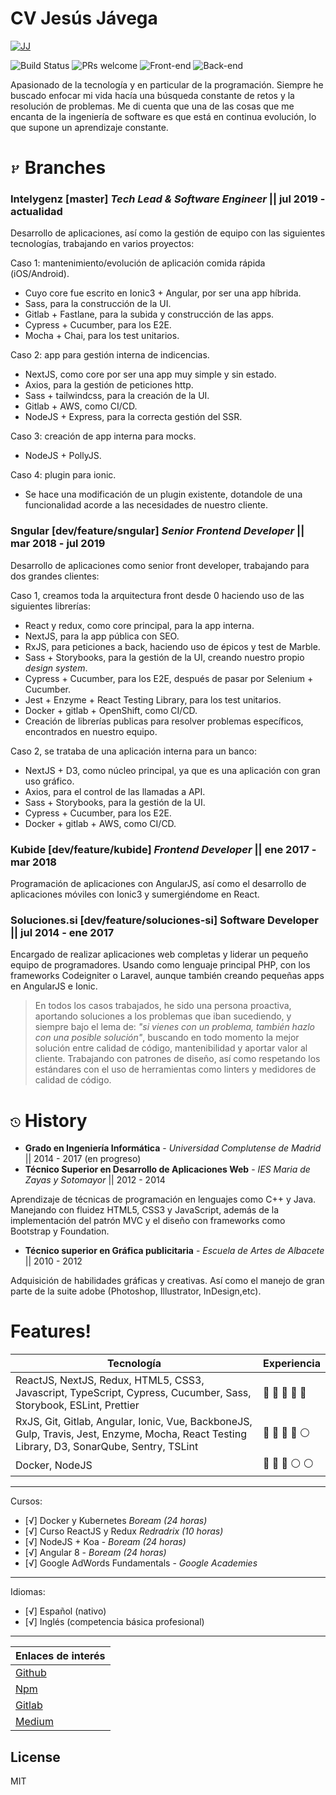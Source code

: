 
# CV Jesús Jávega
[![JJ](https://s.gravatar.com/avatar/ac005d674a207ed5a0b818a64b24a8de?size=150&default=retro)](https://github.com/jeiker26)

![Build Status](https://travis-ci.org/jeiker26/react-builder-form.svg?branch=master)
![PRs welcome](https://badgen.net/badge/PRs/welcome/green)
![Front-end](https://badgen.net/badge/Frontend/passing/green)
![Back-end](https://badgen.net/badge/Backend/in%20progress/blue)

Apasionado de la tecnología y en particular de la programación. Siempre he buscado enfocar mi vida hacía una búsqueda constante de retos y la resolución de problemas. Me di cuenta que una de las cosas que me encanta de la ingeniería de software es que está en continua evolución, lo que supone un aprendizaje constante.

# <svg text="gray" height="15" viewBox="0 0 16 16" version="1.1" width="16" aria-hidden="true"><path fill-rule="evenodd" d="M11.75 2.5a.75.75 0 100 1.5.75.75 0 000-1.5zm-2.25.75a2.25 2.25 0 113 2.122V6A2.5 2.5 0 0110 8.5H6a1 1 0 00-1 1v1.128a2.251 2.251 0 11-1.5 0V5.372a2.25 2.25 0 111.5 0v1.836A2.492 2.492 0 016 7h4a1 1 0 001-1v-.628A2.25 2.25 0 019.5 3.25zM4.25 12a.75.75 0 100 1.5.75.75 0 000-1.5zM3.5 3.25a.75.75 0 111.5 0 .75.75 0 01-1.5 0z"></path></svg> Branches
###  **Intelygenz [master]** *Tech Lead & Software Engineer* || jul 2019 - actualidad

Desarrollo de aplicaciones, así como la gestión de equipo con las siguientes tecnologías, trabajando en varios proyectos:

Caso 1: mantenimiento/evolución de aplicación comida rápida (iOS/Android).
   - Cuyo core fue escrito en Ionic3 + Angular, por ser una app híbrida.
   - Sass, para la construcción de la UI.
   - Gitlab + Fastlane, para la subida y construcción de las apps.
   - Cypress + Cucumber, para los E2E.
   - Mocha + Chai, para los test unitarios.
   
Caso 2: app para gestión interna de indicencias.
   - NextJS, como core por ser una app muy simple y sin estado.
   - Axios, para la gestión de peticiones http.
   - Sass + tailwindcss, para la creación de la UI.
   - Gitlab + AWS, como CI/CD.
   - NodeJS + Express, para la correcta gestión del SSR.
   
Caso 3: creación de app interna para mocks.
   - NodeJS + PollyJS.
   
Caso 4: plugin para ionic.
   - Se hace una modificación de un plugin existente, dotandole de una funcionalidad acorde a las necesidades de nuestro cliente. 
   

### **Sngular [dev/feature/sngular]**   *Senior Frontend Developer* || mar 2018 - jul 2019

  Desarrollo de aplicaciones como senior front developer, trabajando para dos grandes clientes:
  
  Caso 1, creamos toda la arquitectura front desde 0 haciendo uso de las siguientes librerías: 
  - React y redux, como core principal, para la app interna.
  - NextJS, para la app pública con SEO.
  - RxJS, para peticiones a back, haciendo uso de épicos y test de Marble.
  - Sass + Storybooks, para la gestión de la UI, creando nuestro propio *design system*.
  - Cypress + Cucumber, para los E2E, después de pasar por Selenium + Cucumber.
  - Jest + Enzyme + React Testing Library, para los test unitarios.
  - Docker + gitlab + OpenShift, como CI/CD.
  - Creación de librerías publicas para resolver problemas específicos, encontrados en nuestro equipo.
  
  Caso 2, se trataba de una aplicación interna para un banco:
  - NextJS + D3, como núcleo principal, ya que es una aplicación con gran uso gráfico.
  - Axios, para el control de las llamadas a API.
  - Sass + Storybooks, para la gestión de la UI.
  - Cypress + Cucumber, para los E2E.
  - Docker + gitlab + AWS, como CI/CD.

### **Kubide [dev/feature/kubide]**   *Frontend Developer* || ene 2017 - mar 2018

Programación de aplicaciones con AngularJS, así como el desarrollo de aplicaciones móviles con Ionic3 y sumergiéndome en React.

### **Soluciones.si [dev/feature/soluciones-si]**   Software Developer || jul 2014 - ene 2017

Encargado de realizar aplicaciones web completas y liderar un pequeño equipo de programadores. Usando como lenguaje principal PHP, con los frameworks Codeigniter o Laravel, aunque también creando pequeñas apps en AngularJS e Ionic.


> En todos los casos trabajados, he sido una persona proactiva, aportando soluciones a los problemas que iban sucediendo, y siempre bajo el lema de: *"si vienes con un problema, también hazlo con una posible solución"*, buscando en todo momento la mejor solución entre calidad de código, mantenibilidad y aportar valor al cliente. Trabajando con patrones de diseño, así como respetando los estándares con el uso de herramientas como linters y medidores de calidad de código. 
 
# <svg text="gray" height="15" viewBox="0 0 16 16" version="1.1" width="16" aria-hidden="true"><path fill-rule="evenodd" d="M1.643 3.143L.427 1.927A.25.25 0 000 2.104V5.75c0 .138.112.25.25.25h3.646a.25.25 0 00.177-.427L2.715 4.215a6.5 6.5 0 11-1.18 4.458.75.75 0 10-1.493.154 8.001 8.001 0 101.6-5.684zM7.75 4a.75.75 0 01.75.75v2.992l2.028.812a.75.75 0 01-.557 1.392l-2.5-1A.75.75 0 017 8.25v-3.5A.75.75 0 017.75 4z"></path></svg> History
- **Grado en Ingeniería Informática** -  *Universidad Complutense de Madrid* || 2014 - 2017 (en progreso)
- **Técnico Superior en Desarrollo de Aplicaciones Web**  -  *IES Maria de Zayas y Sotomayor*  || 2012 - 2014

Aprendizaje de técnicas de programación en lenguajes como C++ y Java. Manejando con fluidez HTML5, CSS3 y JavaScript, además de la implementación del patrón MVC y el diseño con frameworks como Bootstrap y Foundation.
- **Técnico superior en Gráfica publicitaria**  - *Escuela de Artes de Albacete* || 2010 - 2012

Adquisición de habilidades gráficas y creativas. Así como el manejo de gran parte de la suite adobe (Photoshop, Illustrator, InDesign,etc).

#  Features!
| Tecnología | Experiencia |
|--|--|
| ReactJS, NextJS, Redux, HTML5, CSS3, Javascript, TypeScript, Cypress, Cucumber, Sass, Storybook, ESLint, Prettier |   :large_blue_circle:  :large_blue_circle:  :large_blue_circle: :large_blue_circle:  :large_blue_circle: |
| RxJS, Git, Gitlab, Angular, Ionic, Vue, BackboneJS, Gulp, Travis, Jest, Enzyme, Mocha, React Testing Library, D3, SonarQube, Sentry, TSLint | :large_blue_circle:  :large_blue_circle:  :large_blue_circle: :large_blue_circle:   :white_circle:  |
| Docker, NodeJS  | :large_blue_circle:  :large_blue_circle:  :large_blue_circle: :white_circle:   :white_circle: |

---

Cursos:
- [√] Docker y Kubernetes *Boream (24 horas)*
- [√] Curso ReactJS y Redux *Redradrix (10 horas)*
- [√] NodeJS + Koa - *Boream (24 horas)*
- [√] Angular 8 - *Boream (24 horas)*
- [√] Google AdWords Fundamentals - *Google Academies*

---
 
Idiomas:
- [√] Español (nativo)
- [√] Inglés (competencia básica profesional)

---

| Enlaces de interés |
|-|
| [Github](https://github.com/jeiker26) |
| [Npm](https://www.npmjs.com/~jkr26) |
| [Gitlab](https://gitlab.com/Jeiker26) |
| [Medium](https://medium.com/@jesusgraficap) |


License
----
MIT
